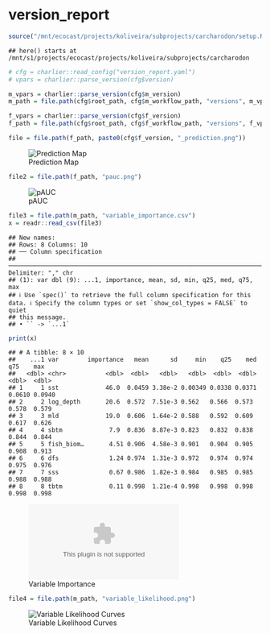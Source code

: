 version_report
================

``` r
source("/mnt/ecocast/projects/koliveira/subprojects/carcharodon/setup.R")
```

    ## here() starts at /mnt/s1/projects/ecocast/projects/koliveira/subprojects/carcharodon

``` r
# cfg = charlier::read_config("version_report.yaml")
# vpars = charlier::parse_version(cfg$version)

m_vpars = charlier::parse_version(cfg$m_version)
m_path = file.path(cfg$root_path, cfg$m_workflow_path, "versions", m_vpars[["major"]], m_vpars[["minor"]], cfg$m_version)

f_vpars = charlier::parse_version(cfg$f_version)
f_path = file.path(cfg$root_path, cfg$f_workflow_path, "versions", f_vpars[["major"]], f_vpars[["minor"]], cfg$f_version)
```

``` r
file = file.path(f_path, paste0(cfg$f_version, "_prediction.png"))
```

<figure>
<img
src="/mnt/s1/projects/ecocast/projects/koliveira/subprojects/carcharodon/workflows/forecast_workflow/versions/v01/0200/v01.0200.06/v01.0200.06_prediction.png"
alt="Prediction Map" />
<figcaption aria-hidden="true">Prediction Map</figcaption>
</figure>

``` r
file2 = file.path(f_path, "pauc.png")
```

<figure>
<img
src="/mnt/s1/projects/ecocast/projects/koliveira/subprojects/carcharodon/workflows/forecast_workflow/versions/v01/0200/v01.0200.06/pauc.png"
alt="pAUC" />
<figcaption aria-hidden="true">pAUC</figcaption>
</figure>

``` r
file3 = file.path(m_path, "variable_importance.csv")
x = readr::read_csv(file3)
```

    ## New names:
    ## Rows: 8 Columns: 10
    ## ── Column specification
    ## ──────────────────────────────────────────────────────────────────────────────────────────────────────────────────────── Delimiter: "," chr
    ## (1): var dbl (9): ...1, importance, mean, sd, min, q25, med, q75, max
    ## ℹ Use `spec()` to retrieve the full column specification for this data. ℹ Specify the column types or set `show_col_types = FALSE` to quiet
    ## this message.
    ## • `` -> `...1`

``` r
print(x)
```

    ## # A tibble: 8 × 10
    ##    ...1 var        importance   mean      sd     min    q25    med    q75    max
    ##   <dbl> <chr>           <dbl>  <dbl>   <dbl>   <dbl>  <dbl>  <dbl>  <dbl>  <dbl>
    ## 1     1 sst             46.0  0.0459 3.38e-2 0.00349 0.0338 0.0371 0.0610 0.0940
    ## 2     2 log_depth       20.6  0.572  7.51e-3 0.562   0.566  0.573  0.578  0.579 
    ## 3     3 mld             19.0  0.606  1.64e-2 0.588   0.592  0.609  0.617  0.626 
    ## 4     4 sbtm             7.9  0.836  8.87e-3 0.823   0.832  0.838  0.844  0.844 
    ## 5     5 fish_biom…       4.51 0.906  4.58e-3 0.901   0.904  0.905  0.908  0.913 
    ## 6     6 dfs              1.24 0.974  1.31e-3 0.972   0.974  0.974  0.975  0.976 
    ## 7     7 sss              0.67 0.986  1.82e-3 0.984   0.985  0.985  0.988  0.988 
    ## 8     8 tbtm             0.11 0.998  1.21e-4 0.998   0.998  0.998  0.998  0.998

<figure>
<embed
src="/mnt/s1/projects/ecocast/projects/koliveira/subprojects/carcharodon/workflows/modeling_workflow/versions/v01/020/v01.020.06/variable_importance.csv" />
<figcaption aria-hidden="true">Variable Importance</figcaption>
</figure>

``` r
file4 = file.path(m_path, "variable_likelihood.png")
```

<figure>
<img
src="/mnt/s1/projects/ecocast/projects/koliveira/subprojects/carcharodon/workflows/modeling_workflow/versions/v01/020/v01.020.06/variable_likelihood.png"
alt="Variable Likelihood Curves" />
<figcaption aria-hidden="true">Variable Likelihood Curves</figcaption>
</figure>
